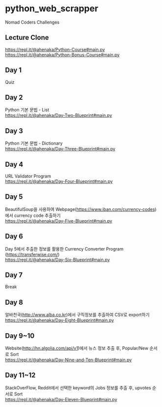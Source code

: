 # python_web_scrapper
Nomad Coders Challenges


## Lecture Clone
https://repl.it/@ahenaka/Python-Course#main.py  
https://repl.it/@ahenaka/Python-Bonus-Course#main.py

## Day 1
Quiz

## Day 2
Python 기본 문법 - List  
https://repl.it/@ahenaka/Day-Two-Blueprint#main.py  

## Day 3
Python 기본 문법 - Dictionary  
https://repl.it/@ahenaka/Day-Three-Blueprint#main.py  

## Day 4
URL Validator Program  
https://repl.it/@ahenaka/Day-Four-Blueprint#main.py  

## Day 5
BeautifulSoup을 사용하여 Webpage(https://www.iban.com/currency-codes)에서 currency code 추출하기  
https://repl.it/@ahenaka/Day-Five-Blueprint#main.py  

## Day 6
Day 5에서 추출한 정보를 활용한 Currency Converter Program (https://transferwise.com/)  
https://repl.it/@ahenaka/Day-Six-Blueprint#main.py  

## Day 7
Break  

## Day 8
알바천국(http://www.alba.co.kr)에서 구직정보를 추출하여 CSV로 export하기  
https://repl.it/@ahenaka/Day-Eight-Blueprint#main.py  


## Day 9~10
Website(http://hn.algolia.com/api/v1)에서 뉴스 정보 추출 후, Popular/New 순서로 Sort  
https://repl.it/@ahenaka/Day-Nine-and-Ten-Blueprint#main.py  

## Day 11~12
StackOverFlow, Reddit에서 선택한 keyword의 Jobs 정보를 추출 후, upvotes 순서로 Sort  
https://repl.it/@ahenaka/Day-Eleven-Blueprint#main.py  
